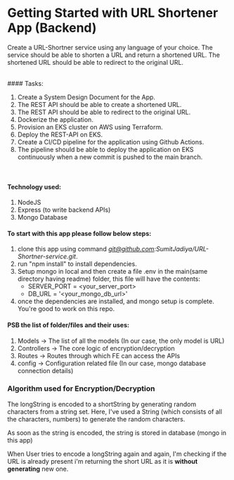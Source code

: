 # Getting Started with URL Shortener App (Backend)

<p>Create a URL-Shortner service using any language of your choice. The service should be able to shorten a URL and return a shortened URL. The shortened URL should be able to redirect to the original URL. </p>
<br />
#### Tasks:

1. Create a System Design Document for the App.
2. The REST API should be able to create a shortened URL.
3. The REST API should be able to redirect to the original URL.
4. Dockerize the application.
5. Provision an EKS cluster on AWS using Terraform.
6. Deploy the REST-API on EKS.
7. Create a CI/CD pipeline for the application using Github Actions.
8. The pipeline should be able to deploy the application on EKS continuously when a new commit is pushed to the main branch.

<br />

#### Technology used:

1. NodeJS
2. Express (to write backend APIs)
3. Mongo Database

#### To start with this app please follow below steps:

1. clone this app using command <i>git@github.com:SumitJadiya/URL-Shortner-service.git</i>.
2. run "npm install" to install dependencies.
3. Setup mongo in local and then create a file .env in the main(same directory having readme) folder, this file will have the contents: <br/>
   - SERVER_PORT = <your_server_port>
   - DB_URL = '<your_mongo_db_url>'
4. once the dependencies are installed, and mongo setup is complete. You're good to work on this repo.

#### PSB the list of folder/files and their uses:

1. Models -> The list of all the models (In our case, the only model is URL)
2. Controllers -> The core logic of encryption/decryption
3. Routes -> Routes through which FE can access the APIs
4. config -> Configuration related file (In our case, mongo database connection details)

### Algorithm used for Encryption/Decryption

<p>The longString is encoded to a shortString by generating random characters from a string set. Here, I've used a String (which consists of all the characters, numbers) to generate the random characters. </p>
<p>As soon as the string is encoded, the string is stored in database (mongo in this app)</p>
<p>When User tries to encode a longString again and again, I'm checking if the URL is already present i'm returning the short URL as it is <b>without generating</b> new one.</p>
